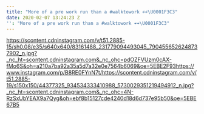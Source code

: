 ```yaml
---
title: "More of a pre work run than a #walktowork ☔☔\U0001F3C3"
date: 2020-02-07 13:24:23 Z
'': "More of a pre work run than a #walktowork ☔☔\U0001F3C3"
---
```


https://scontent.cdninstagram.com/v/t51.2885-15/sh0.08/e35/s640x640/83161488_231779094493045_7904556526248737902_n.jpg?_nc_ht=scontent.cdninstagram.com&_nc_ohc=pdOZFVUzm0cAX-fMo6S&oh=a210a7ba92a35a5d7a32e0e7564b6069&oe=5EBE2F93https://www.instagram.com/p/B8RE0FYnN7t/https://scontent.cdninstagram.com/v/t51.2885-19/s150x150/44377325_934534333410988_5730029351219494912_n.jpg?_nc_ht=scontent.cdninstagram.com&_nc_ohc=4N-RzSxUbYEAX9a7Qyg&oh=ebf8b15127cde4240d18d6d737e95b50&oe=5EBE67B5